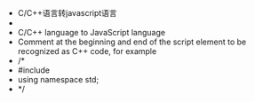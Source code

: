  - C/C++语言转javascript语言
 - 
 - C/C++ language to JavaScript language
 - Comment at the beginning and end of the script element to be recognized as C++ code, for example
 - /*
 -  #include <iostream>
 -  using namespace std;
 - */
<!---
panyulia/panyulia is a ✨ special ✨ repository because its `README.md` (this file) appears on your GitHub profile.
You can click the Preview link to take a look at your changes.
--->
